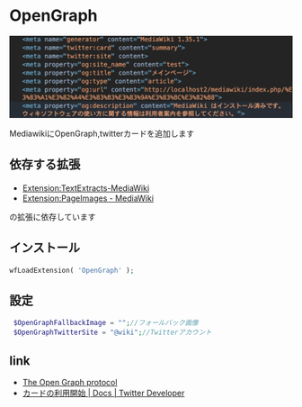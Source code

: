 # OpenGraph
![MediawikiにOpenGraph](https://github.com/harugon/OpenGraph/blob/main/.gituhb/screenshot/opengraph.png?raw=true "OpenGraph")

MediawikiにOpenGraph,twitterカードを追加します

## 依存する拡張
* [Extension:TextExtracts\-MediaWiki](https://www.mediawiki.org/wiki/Extension:TextExtracts/ja)　
* [Extension:PageImages \- MediaWiki](https://www.mediawiki.org/wiki/Extension:PageImages) 

の拡張に依存しています

## インストール

```php
wfLoadExtension( 'OpenGraph' );
```

## 設定

```php
 $OpenGraphFallbackImage = "";//フォールバック画像
 $OpenGraphTwitterSite = "@wiki";//Twitterアカウント
```

## link
* [The Open Graph protocol](https://ogp.me/)
* [カードの利用開始 \| Docs \| Twitter Developer](https://developer.twitter.com/ja/docs/tweets/optimize-with-cards/guides/getting-started)
